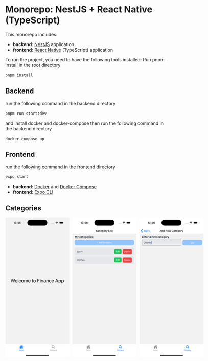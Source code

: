# Monorepo: NestJS + React Native (TypeScript)

This monorepo includes:
- **backend**: [NestJS](https://docs.nestjs.com/) application
- **frontend**: [React Native](https://reactnative.dev/) (TypeScript) application

To run the project, you need to have the following tools installed:
Run pnpm install in the root directory
```bash
pnpm install
```
## Backend
run the following command in the backend directory
```bash
pnpm run start:dev
```
and install docker and docker-compose then run the following command in the backend directory
```bash
docker-compose up
```
## Frontend
run the following command in the frontend directory
```bash
expo start
```

- **backend**: [Docker](https://www.docker.com/) and [Docker Compose](https://docs.docker.com/compose/)
- **frontend**: [Expo CLI](https://docs.expo.dev/workflow/expo-cli/)


## Categories
<div style="display: flex; gap: 10px;">
  <img src="frontend/assets/images/app-landing.png" alt="landing" width="200"/>
  <img src="frontend/assets/images/app-list.png" alt="list" width="200"/>
  <img src="frontend/assets/images/app-add.png" alt="add" width="200"/>
</div>